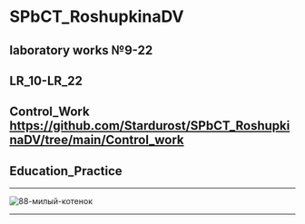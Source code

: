 # SPbCT_RoshupkinaDV
## laboratory works №9-22

## LR_10-LR_22

## Control_Work https://github.com/Stardurost/SPbCT_RoshupkinaDV/tree/main/Control_work

## Education_Practice
--------------------

![88-милый-котенок](https://user-images.githubusercontent.com/88589361/134251847-e6535ac6-20b6-4321-b913-acc0717d4c43.jpg)

--------------------
